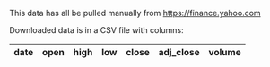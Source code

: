 This data has all be pulled manually from https://finance.yahoo.com

Downloaded data is in a CSV file with columns:

| date | open | high | low | close | adj\_close | volume |
| ---- | ---- | ---- | --- | ----- | ---------- | ------ |


